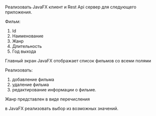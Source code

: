 Реализовать JavaFX клиент и Rest Api сервер для следующего приложения.

Фильм:

1. Id
1. Наименование
1. Жанр
1. Длительность
1. Год выхода

Главный экран JavaFX отображает список фильмов со всеми полями

Реализовать:
1. добавление фильма
1. удаление фильма
1. редактирование информации о фильме.

Жанр представлен в виде перечисления

в JavaFX реализовать выбор из возможных значений.